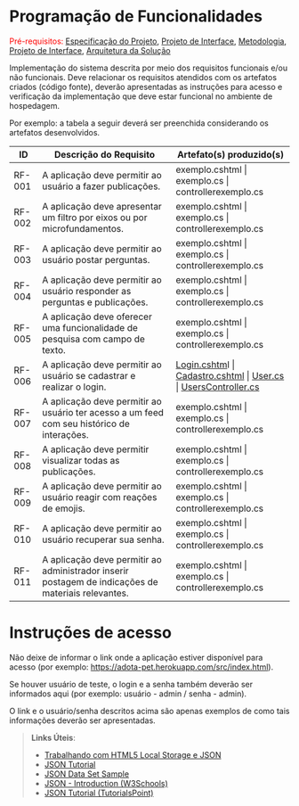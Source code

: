 # Programação de Funcionalidades

<span style="color:red">Pré-requisitos: <a href="2-Especificação do Projeto.md"> Especificação do Projeto</a></span>, <a href="3-Projeto de Interface.md"> Projeto de Interface</a>, <a href="4-Metodologia.md"> Metodologia</a>, <a href="3-Projeto de Interface.md"> Projeto de Interface</a>, <a href="5-Arquitetura da Solução.md"> Arquitetura da Solução</a>

Implementação do sistema descrita por meio dos requisitos funcionais e/ou não funcionais. Deve relacionar os requisitos atendidos com os artefatos criados (código fonte), deverão apresentadas as instruções para acesso e verificação da implementação que deve estar funcional no ambiente de hospedagem.

Por exemplo: a tabela a seguir deverá ser preenchida considerando os artefatos desenvolvidos.

|ID    | Descrição do Requisito  | Artefato(s) produzido(s) |
|------|-----------------------------------------|----|
|RF-001| A aplicação deve permitir ao usuário a fazer publicações. | exemplo.cshtml \| exemplo.cs \| controllerexemplo.cs | 
|RF-002|A aplicação deve apresentar um filtro por eixos ou por microfundamentos. | exemplo.cshtml \| exemplo.cs \| controllerexemplo.cs |
|RF-003| A aplicação deve permitir ao usuário postar perguntas. | exemplo.cshtml \| exemplo.cs \| controllerexemplo.cs |
|RF-004| A aplicação deve permitir ao usuário responder as perguntas e publicações. | exemplo.cshtml \| exemplo.cs \| controllerexemplo.cs |
|RF-005| A aplicação deve oferecer uma funcionalidade de pesquisa com campo de texto. | exemplo.cshtml \| exemplo.cs \| controllerexemplo.cs |
|RF-006| A aplicação deve permitir ao usuário se cadastrar e realizar o login. | [Login.cshtm](https://github.com/ICEI-PUC-Minas-PMV-ADS/pmv-ads-2023-1-e2-proj-int-t2-pmv-ads-2023-1-e2-t2-time5-study2gether/blob/main/src/Study2gether/Study2gether/Views/Users/Login.cshtml)l \| [Cadastro.cshtml](https://github.com/ICEI-PUC-Minas-PMV-ADS/pmv-ads-2023-1-e2-proj-int-t2-pmv-ads-2023-1-e2-t2-time5-study2gether/blob/main/src/Study2gether/Study2gether/Views/Users/Cadastro.cshtml) \| [User.cs](https://github.com/ICEI-PUC-Minas-PMV-ADS/pmv-ads-2023-1-e2-proj-int-t2-pmv-ads-2023-1-e2-t2-time5-study2gether/blob/main/src/Study2gether/Study2gether/Models/User.cs) \| [UsersController.cs](https://github.com/ICEI-PUC-Minas-PMV-ADS/pmv-ads-2023-1-e2-proj-int-t2-pmv-ads-2023-1-e2-t2-time5-study2gether/blob/main/src/Study2gether/Study2gether/Controllers/UsersController.cs) |
|RF-007| A aplicação deve permitir ao usuário ter acesso a um feed com seu histórico de interações. | exemplo.cshtml \| exemplo.cs \| controllerexemplo.cs |
|RF-008| A aplicação deve permitir visualizar todas as publicações. | exemplo.cshtml \| exemplo.cs \| controllerexemplo.cs |
|RF-009| A aplicação deve permitir ao usuário reagir com reações de emojis. | exemplo.cshtml \| exemplo.cs \| controllerexemplo.cs |
|RF-010| A aplicação deve permitir ao usuário recuperar sua senha. | exemplo.cshtml \| exemplo.cs \| controllerexemplo.cs |
|RF-011| A aplicação deve permitir ao administrador inserir postagem de indicações de materiais relevantes. | exemplo.cshtml \| exemplo.cs \| controllerexemplo.cs ||RF-009| Exemplo de  Descrição do Requisito | exemplo.cshtml \| exemplo.cs \| controllerexemplo.cs |

# Instruções de acesso

Não deixe de informar o link onde a aplicação estiver disponível para acesso (por exemplo: https://adota-pet.herokuapp.com/src/index.html).

Se houver usuário de teste, o login e a senha também deverão ser informados aqui (por exemplo: usuário - admin / senha - admin).

O link e o usuário/senha descritos acima são apenas exemplos de como tais informações deverão ser apresentadas.

> **Links Úteis**:
>
> - [Trabalhando com HTML5 Local Storage e JSON](https://www.devmedia.com.br/trabalhando-com-html5-local-storage-e-json/29045)
> - [JSON Tutorial](https://www.w3resource.com/JSON)
> - [JSON Data Set Sample](https://opensource.adobe.com/Spry/samples/data_region/JSONDataSetSample.html)
> - [JSON - Introduction (W3Schools)](https://www.w3schools.com/js/js_json_intro.asp)
> - [JSON Tutorial (TutorialsPoint)](https://www.tutorialspoint.com/json/index.htm)
